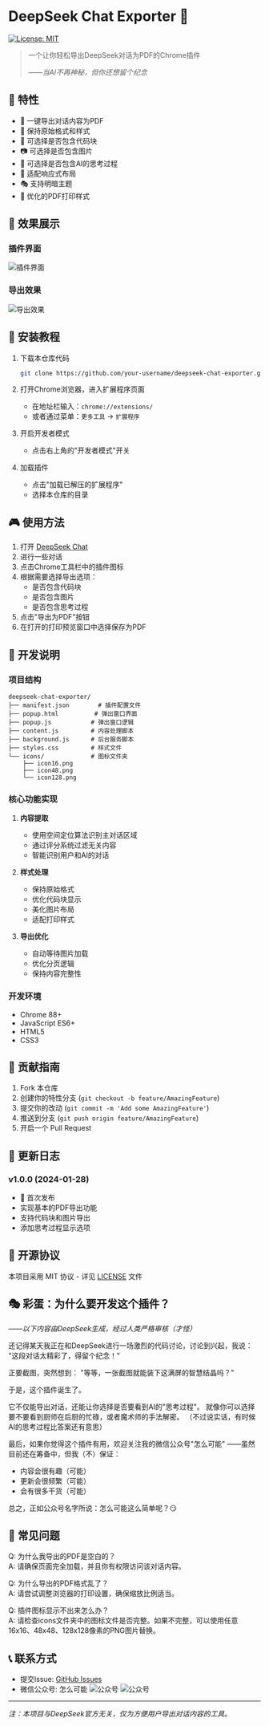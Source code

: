 # DeepSeek Chat Exporter 🚀

[![License: MIT](https://img.shields.io/badge/License-MIT-yellow.svg)](https://opensource.org/licenses/MIT)

> 一个让你轻松导出DeepSeek对话为PDF的Chrome插件
> 
> *——当AI不再神秘，但你还想留个纪念*

## 🌟 特性

- 🎯 一键导出对话内容为PDF
- 🎨 保持原始格式和样式
- 🔧 可选择是否包含代码块
- 📷 可选择是否包含图片
- 🤔 可选择是否包含AI的思考过程
- 📱 适配响应式布局
- 🎭 支持明暗主题
- 📄 优化的PDF打印样式

## 📸 效果展示

### 插件界面
![插件界面](./pics/popup.png)

### 导出效果
![导出效果](./pics/export.png)

## 🚀 安装教程

1. 下载本仓库代码
   ```bash
   git clone https://github.com/your-username/deepseek-chat-exporter.git
   ```

2. 打开Chrome浏览器，进入扩展程序页面
   - 在地址栏输入：`chrome://extensions/`
   - 或者通过菜单：`更多工具` -> `扩展程序`

3. 开启开发者模式
   - 点击右上角的"开发者模式"开关

4. 加载插件
   - 点击"加载已解压的扩展程序"
   - 选择本仓库的目录

## 🎮 使用方法

1. 打开 [DeepSeek Chat](https://chat.deepseek.com/)
2. 进行一些对话
3. 点击Chrome工具栏中的插件图标
4. 根据需要选择导出选项：
   - 是否包含代码块
   - 是否包含图片
   - 是否包含思考过程
5. 点击"导出为PDF"按钮
6. 在打开的打印预览窗口中选择保存为PDF

## 🔧 开发说明

### 项目结构
```
deepseek-chat-exporter/
├── manifest.json        # 插件配置文件
├── popup.html          # 弹出窗口界面
├── popup.js           # 弹出窗口逻辑
├── content.js         # 内容处理脚本
├── background.js      # 后台服务脚本
├── styles.css         # 样式文件
└── icons/             # 图标文件夹
    ├── icon16.png
    ├── icon48.png
    └── icon128.png
```

### 核心功能实现

1. **内容提取**
   - 使用空间定位算法识别主对话区域
   - 通过评分系统过滤无关内容
   - 智能识别用户和AI的对话

2. **样式处理**
   - 保持原始格式
   - 优化代码块显示
   - 美化图片布局
   - 适配打印样式

3. **导出优化**
   - 自动等待图片加载
   - 优化分页逻辑
   - 保持内容完整性

### 开发环境
- Chrome 88+
- JavaScript ES6+
- HTML5
- CSS3

## 🤝 贡献指南

1. Fork 本仓库
2. 创建你的特性分支 (`git checkout -b feature/AmazingFeature`)
3. 提交你的改动 (`git commit -m 'Add some AmazingFeature'`)
4. 推送到分支 (`git push origin feature/AmazingFeature`)
5. 开启一个 Pull Request

## 📝 更新日志

### v1.0.0 (2024-01-28)
- 🎉 首次发布
- 实现基本的PDF导出功能
- 支持代码块和图片导出
- 添加思考过程显示选项

## 📜 开源协议

本项目采用 MIT 协议 - 详见 [LICENSE](LICENSE) 文件

## 🎭 彩蛋：为什么要开发这个插件？

*——以下内容由DeepSeek生成，经过人类严格审核（才怪）*

还记得某天我正在和DeepSeek进行一场激烈的代码讨论，讨论到兴起，我说：
"这段对话太精彩了，得留个纪念！"

正要截图，突然想到：
"等等，一张截图就能装下这满屏的智慧结晶吗？"

于是，这个插件诞生了。

它不仅能导出对话，还能让你选择是否要看到AI的"思考过程"。
就像你可以选择要不要看到厨师在后厨的忙碌，或者魔术师的手法解密。
（不过说实话，有时候AI的思考过程比答案还有意思）

最后，如果你觉得这个插件有用，欢迎关注我的微信公众号"怎么可能"
——虽然目前还在筹备中，但我（不）保证：
- 内容会很有趣（可能）
- 更新会很频繁（可能）
- 会有很多干货（可能）

总之，正如公众号名字所说：怎么可能这么简单呢？😏

## 🤔 常见问题

Q: 为什么我导出的PDF是空白的？  
A: 请确保页面完全加载，并且你有权限访问该对话内容。

Q: 为什么导出的PDF格式乱了？  
A: 请尝试调整浏览器的打印设置，确保缩放比例适当。

Q: 插件图标显示不出来怎么办？  
A: 请检查icons文件夹中的图标文件是否完整。如果不完整，可以使用任意16x16、48x48、128x128像素的PNG图片替换。

## 📞 联系方式

- 提交Issue: [GitHub Issues](https://github.com/aofenghanyue/deepseek-chat-exporter/issues)
- 微信公众号: 怎么可能
![公众号](./pics/zmknQR.png)
![公众号](./pics/zmkn.png)

---
*注：本项目与DeepSeek官方无关，仅为方便用户导出对话内容的工具。* 
